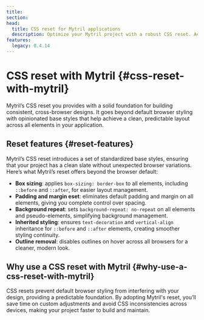```yaml
---
title:
section:
head:
  title: CSS reset for Mytril applications
  description: Optimize your Mytril project with a robust CSS reset. Achieve clean, consistent styling with box-sizing, padding, and margin resets, plus opinionated base styles to ensure reliable, cross-browser compatibility.
features:
  legacy: 0.4.14
---
```


# CSS reset with Mytril {#css-reset-with-mytril}

Mytril’s CSS reset you provides with a solid foundation for building consistent, cross-browser designs. It goes beyond default browser styling with opinionated base styles that help achieve a clean, predictable layout across all elements in your application.

## Reset features {#reset-features}

Mytril’s CSS reset introduces a set of standardized base styles, ensuring that your project has a clean slate without unexpected browser variations. Here’s what Mytril’s reset offers beyond the browser default:

- **Box sizing**: applies `box-sizing: border-box` to all elements, including `::before` and `::after`, for easier layout management.
- **Padding and margin eset**: eliminates default padding and margin on all elements, giving you complete control over spacing.
- **Background repeat**: sets `background-repeat: no-repeat` on all elements and pseudo-elements, simplifying background management.
- **Inherited styling**: ensures `text-decoration` and `vertical-align` inheritance for `::before` and `::after` elements, creating smoother styling continuity.
- **Outline removal**: disables outlines on hover across all browsers for a cleaner, modern look.

## Why use a CSS reset with Mytril {#why-use-a-css-reset-with-mytril}

CSS resets prevent default browser styling from interfering with your design, providing a predictable foundation. By adopting Mytril's reset, you’ll save time on custom adjustments and avoid CSS inconsistencies across devices, making your project faster to build and maintain.
